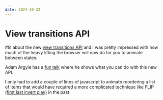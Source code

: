 ```yaml
---
date: 2024-10-22
---
```


# View transitions API

#til about the new [view transitions API](https://developer.chrome.com/docs/web-platform/view-transitions) and I was pretty impressed with how much of the heavy lifting the browser will now do for you to animate between states.

Adam Argyle has a [fun talk](https://www.youtube.com/watch?v=is1C2RDV4LI) where he shows what you can do with this new API.

I only had to add a couple of lines of javascript to animate reordering a list of items that would have required a more complicated technique like [FLIP (first last invert play)](https://aerotwist.com/blog/flip-your-animations/) in the past.
